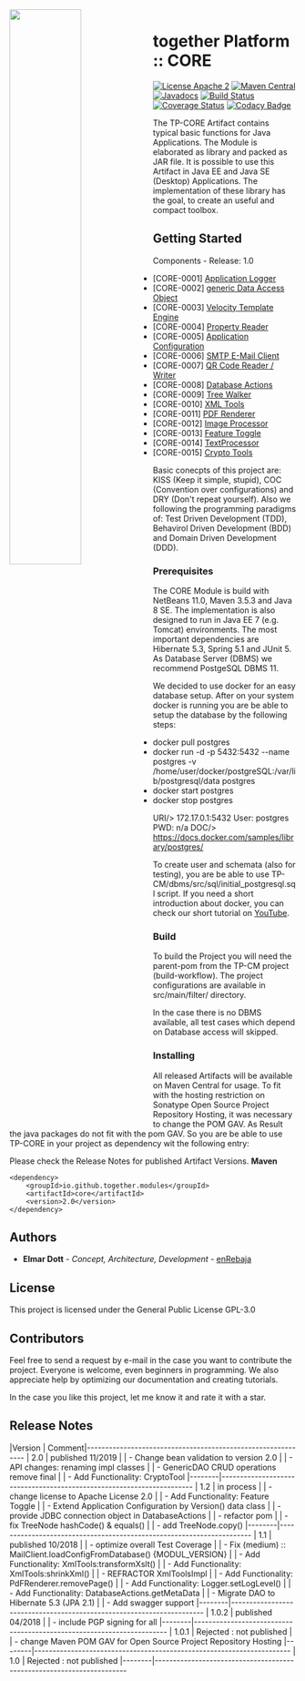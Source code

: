 <img src="https://enrebaja.files.wordpress.com/2018/04/logo_250x250.png" style="float:left; height:50%; width:50%;" />

# together Platform :: CORE

[![License Apache 2](https://img.shields.io/github/license/ElmarDott/TP-CORE)](https://www.apache.org/licenses/LICENSE-2.0)
[![Maven Central](https://img.shields.io/badge/Maven%20Central-1.1.0-green.svg)](https://mvnrepository.com/artifact/io.github.together.modules/core)
[![Javadocs](https://www.javadoc.io/badge/io.github.together.modules/core.svg)](https://www.javadoc.io/doc/io.github.together.modules/core)
[![Build Status](https://travis-ci.org/ElmarDott/TP-CORE.svg?branch=master)](https://travis-ci.org/ElmarDott/TP-CORE)
[![Coverage Status](https://coveralls.io/repos/github/ElmarDott/TP-CORE/badge.svg?branch=master)](https://coveralls.io/github/ElmarDott/TP-CORE)
[![Codacy Badge](https://api.codacy.com/project/badge/Grade/f00b311bb51247c1ac215b699b52e5ed)](https://app.codacy.com/app/ElmarDott/TP-CORE?utm_source=github.com&utm_medium=referral&utm_content=ElmarDott/TP-CORE&utm_campaign=Badge_Grade_Dashboard)

The TP-CORE Artifact contains typical basic functions for Java Applications. The
Module is elaborated as library and packed as JAR file. It is possible to use
this Artifact in Java EE and Java SE (Desktop) Applications. The implementation
of these library has the goal, to create an useful and compact toolbox.

## Getting Started

Components - Release: 1.0
 * [CORE-0001] [Application Logger](https://github.com/ElmarDott/TP-CORE/wiki/%5BCORE-0001%5D-Application-Logger)
 * [CORE-0002] [generic Data Access Object](https://github.com/ElmarDott/TP-CORE/wiki/%5BCORE-0002%5D-generic-Data-Access-Object---DAO)
 * [CORE-0003] [Velocity Template Engine](https://github.com/ElmarDott/TP-CORE/wiki/%5BCORE-0003%5D-Velocity-Template-Engine)
 * [CORE-0004] [Property Reader](https://github.com/ElmarDott/TP-CORE/wiki/%5BCORE-0004%5D-Property-Reader)
 * [CORE-0005] [Application Configuration](https://github.com/ElmarDott/TP-CORE/wiki/%5BCORE-0005%5D-Application-Configuration)
 * [CORE-0006] [SMTP E-Mail Client](https://github.com/ElmarDott/TP-CORE/wiki/%5BCORE-0006%5D-SMTP-E-Mail-Client)
 * [CORE-0007] [QR Code Reader / Writer](https://github.com/ElmarDott/TP-CORE/wiki/%5BCORE-0007%5D-QR-Code-Reader---Writer)
 * [CORE-0008] [Database Actions](https://github.com/ElmarDott/TP-CORE/wiki/%5BCORE-0008%5D-Database-Actions)
 * [CORE-0009] [Tree Walker](https://github.com/ElmarDott/TP-CORE/wiki/%5BCORE-0009%5D-Tree-Walker)
 * [CORE-0010] [XML Tools](https://github.com/ElmarDott/TP-CORE/wiki/%5BCORE-0010%5D-XML-Tools)
 * [CORE-0011] [PDF Renderer](https://github.com/ElmarDott/TP-CORE/wiki/%5BCORE-0011%5D-PDF-Renderer)
 * [CORE-0012] [Image Processor](https://github.com/ElmarDott/TP-CORE/wiki/%5BCORE-0012%5D-Image-Processor)
 * [CORE-0013] [Feature Toggle](https://github.com/ElmarDott/TP-CORE/wiki/%5BCORE-0013%5D-Feature-Toggle)
 * [CORE-0014] [TextProcessor](https://github.com/ElmarDott/TP-CORE/wiki/%5BCORE-0014%5D-Text-Processor)
 * [CORE-0015] [Crypto Tools](https://github.com/ElmarDott/TP-CORE/wiki/%5BCORE-0015%5D-Crypto-Tools)

Basic conecpts of this project are: KISS (Keep it simple, stupid), COC (Convention
over configurations) and DRY (Don't repeat yourself). Also we following the programming
paradigms of: Test Driven Development (TDD), Behavirol Driven Development (BDD)
and Domain Driven Development (DDD).

### Prerequisites

The CORE Module is build with NetBeans 11.0, Maven 3.5.3 and Java 8 SE. The
implementation is also designed to run in Java EE 7 (e.g. Tomcat) environments.
The most important dependencies are Hibernate 5.3, Spring 5.1 and JUnit 5. As
Database Server (DBMS) we recommend PostgeSQL DBMS 11.

We decided to use docker for an easy database setup. After on your system docker
is running you are be able to setup the database by the following steps:

  * docker pull postgres
  * docker run -d -p 5432:5432 --name postgres -v /home/user/docker/postgreSQL:/var/lib/postgresql/data postgres
  * docker start postgres
  * docker stop postgres

  URI/>  172.17.0.1:5432   User: postgres PWD: n/a
  DOC/>  https://docs.docker.com/samples/library/postgres/

To create user and schemata (also for testing), you are be able to use TP-CM/dbms/src/sql/initial_postgresql.sql
script. If you need a short introduction about docker, you can check our short tutorial on [YouTube](https://www.youtube.com/channel/UCBdJ0zh8xnMrQ-xQ4Gymy2Q).

### Build

To build the Project you will need the parent-pom from the TP-CM project
(build-workflow). The project configurations are available in src/main/filter/
directory.

In the case there is no DBMS available, all test cases which depend on Database
access will skipped.

### Installing
All released Artifacts will be available on Maven Central for usage. To fit with the
hosting restriction on Sonatype Open Source Project Repository Hosting, it was necessary
to change the POM GAV. As Result the java packages do not fit with the pom GAV. So you
are be able to use TP-CORE in your project as dependency wit the following entry:

Please check the Release Notes for published Artifact Versions.
**Maven**
```
<dependency>
    <groupId>io.github.together.modules</groupId>
    <artifactId>core</artifactId>
    <version>2.0</version>
</dependency>
```

## Authors

* **Elmar Dott** - *Concept, Architecture, Development* - [enRebaja](https://enRebaja.wordpress.com)

## License

This project is licensed under the General Public License GPL-3.0

## Contributors

Feel free to send a request by e-mail in the case you want to contribute the
project. Everyone is welcome, even beginners in programming. We also appreciate
help by optimizing our documentation and creating tutorials.

In the case you like this project, let me know it and rate it with a star.

## Release Notes

|Version | Comment|-------------------------------------------------------------
| 2.0    | published 11/2019
|        | - Change bean validation to version 2.0
|        | - API changes: renaming impl classes
|        | - GenericDAO CRUD operations remove final
|        | - Add Functionality: CryptoTool
|--------|----------------------------------------------------------------------
| 1.2    | in process
|        | - change license to Apache License 2.0
|        | - Add Functionality: Feature Toggle
|        | - Extend Application Configuration by Version() data class
|        | - provide JDBC connection object in DatabaseActions
|        | - refactor pom
|        | - fix TreeNode hashCode() & equals()
|        | - add TreeNode.copy()
|--------|----------------------------------------------------------------------
| 1.1    | published 10/2018
|        | - optimize overall Test Coverage
|        | - Fix (medium) :: MailClient.loadConfigFromDatabase() {MODUL_VERSION}
|        | - Add Functionality: XmlTools:transformXslt()
|        | - Add Functionality: XmlTools:shrinkXml()
|        | - REFRACTOR XmlToolsImpl
|        | - Add Functionality: PdFRenderer.removePage()
|        | - Add Functionality: Logger.setLogLevel()
|        | - Add Functionality: DatabaseActions.getMetaData
|        | - Migrate DAO to Hibernate 5.3 (JPA 2.1)
|        | - Add swagger support
|--------|----------------------------------------------------------------------
| 1.0.2  | published 04/2018
|        | - include PGP signing for all
|--------|----------------------------------------------------------------------
| 1.0.1  | Rejected : not published
|        | - change Maven POM GAV for Open Source Project Repository Hosting
|--------|----------------------------------------------------------------------
| 1.0    | Rejected : not published
|--------|----------------------------------------------------------------------
